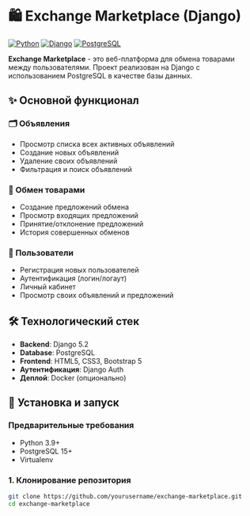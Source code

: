 # 🛍️ Exchange Marketplace (Django)

[![Python](https://img.shields.io/badge/Python-3.9+-blue.svg)](https://python.org)
[![Django](https://img.shields.io/badge/Django-5.2-brightgreen.svg)](https://djangoproject.com)
[![PostgreSQL](https://img.shields.io/badge/PostgreSQL-15-blue)](https://www.postgresql.org/)

**Exchange Marketplace** - это веб-платформа для обмена товарами между пользователями. Проект реализован на Django с использованием PostgreSQL в качестве базы данных.

## ✨ Основной функционал

### 🗂️ Объявления
- Просмотр списка всех активных объявлений
- Создание новых объявлений
- Удаление своих объявлений
- Фильтрация и поиск объявлений

### 🔄 Обмен товарами
- Создание предложений обмена
- Просмотр входящих предложений
- Принятие/отклонение предложений
- История совершенных обменов

### 👤 Пользователи
- Регистрация новых пользователей
- Аутентификация (логин/логаут)
- Личный кабинет
- Просмотр своих объявлений и предложений

## 🛠️ Технологический стек

- **Backend**: Django 5.2
- **Database**: PostgreSQL
- **Frontend**: HTML5, CSS3, Bootstrap 5
- **Аутентификация**: Django Auth
- **Деплой**: Docker (опционально)

## 🚀 Установка и запуск

### Предварительные требования
- Python 3.9+
- PostgreSQL 15+
- Virtualenv

### 1. Клонирование репозитория
```bash
git clone https://github.com/yourusername/exchange-marketplace.git
cd exchange-marketplace

